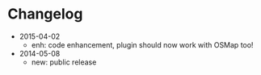 # Changelog

- 2015-04-02 
  - enh: code enhancement, plugin should now work with OSMap too!
- 2014-05-08 
  - new: public release

